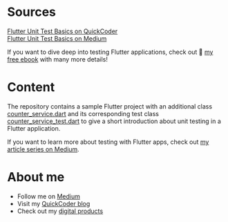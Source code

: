 # Sources

[Flutter Unit Test Basics on QuickCoder](https://quickcoder.org/flutter-testing/)<br />
[Flutter Unit Test Basics on Medium](https://xeladu.medium.com/flutter-unit-test-basics-a8c6815f7712)

If you want to dive deep into testing Flutter applications, check out 📙 [my free ebook](https://xeladu.gumroad.com/l/ftg) with many more details!

# Content

The repository contains a sample Flutter project with an additional class [counter_service.dart](https://github.com/xeladu/flutter_unit_testing/blob/main/lib/counter_service.dart) and its corresponding test class [counter_service_test.dart](https://github.com/xeladu/flutter_unit_testing/blob/main/test/counter_service_test.dart) to give a short introduction about unit testing in a Flutter application.

If you want to learn more about testing with Flutter apps, check out [my article series on Medium](https://xeladu.medium.com/list/test-your-flutter-app-aabad9825b7f).

# About me

- Follow me on [Medium](https://xeladu.medium.com)
- Visit my [QuickCoder blog](https://quickcoder.org)
- Check out my [digital products](https://xeladu.gumroad.com)
